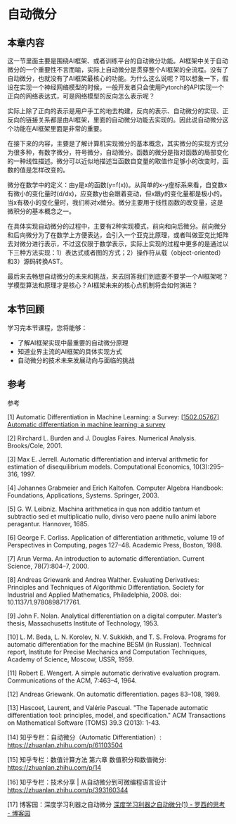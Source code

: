 <!--适用于[License](https://github.com/chenzomi12/DeepLearningSystem/blob/main/LICENSE)版权许可-->

# 自动微分

## 本章内容

这一节里面主要是围绕AI框架、或者训练平台的自动微分功能。AI框架中关于自动微分的一个重要性不言而喻，实际上自动微分是贯穿整个AI框架的全流程。没有了自动微分，也就没有了AI框架最核心的功能。为什么这么说呢？可以想象一下，假设在实现一个神经网络模型的时候，一般开发者只会使用Pytorch的API实现一个正向的网络表达式，可是网络模型的反向怎么表示呢？

实际上除了正向的表示是用户手工的地去构建，反向的表示、自动微分的实现、正反向的链接关系都是由AI框架，里面的自动微分功能去实现的。因此说自动微分这个功能在AI框架里面是非常的重要。

在接下来的内容，主要是了解计算机实现微分的基本概念，其实微分的实现方式分为很多种，有数字微分，符号微分，自动微分。函数的微分是指对函数的局部变化的一种线性描述。微分可以近似地描述当函数自变量的取值作足够小的改变时，函数的值是怎样改变的。

微分在数学中的定义：由y是x的函数(y=f(x))。从简单的x-y座标系来看，自变数x有微小的变化量时(d/dx)，应变数y也会跟着变动，但x跟y的变化量都是极小的。当x有极小的变化量时，我们称对x微分。微分主要用于线性函数的改变量，这是微积分的基本概念之一。 

在具体实现自动微分的过程中，主要有2种实现模式，前向和向后微分。前向微分和后向微分为了在数学上方便表达，会引入一个亚克比原理，或者叫做亚克比矩阵
去对微分进行表示，不过这仅限于数学表示，实际上实现的过程中更多的是通过以下三种方法实现：1）表达式或者图的方式；2）操作符从载（object-oriented）和3）源码转换AST。

最后来去畅想自动微分的未来和挑战，来去回答我们到底要不要学一个AI框架呢？学模型算法和原理才是核心？AI框架未来的核心点机制将会如何演进？

## 本节回顾

学习完本节课程，您将能够：

- 了解AI框架实现中最重要的自动微分原理
- 知道业界主流的AI框架的具体实现方式
- 自动微分的技术未来发展动向与面临的挑战

## 参考

参考

[1] Automatic Differentiation in Machine Learning: a Survey: [[1502.05767] Automatic differentiation in machine learning: a survey](https://arxiv.org/abs/1502.05767)

[2] Rirchard L. Burden and J. Douglas Faires. Numerical Analysis. Brooks/Cole, 2001.

[3] Max E. Jerrell. Automatic differentiation and interval arithmetic for estimation of disequilibrium models. Computational Economics, 10(3):295–316, 1997.

[4] Johannes Grabmeier and Erich Kaltofen. Computer Algebra Handbook: Foundations, Applications, Systems. Springer, 2003.

[5] G. W. Leibniz. Machina arithmetica in qua non additio tantum et subtractio sed et multiplicatio nullo, diviso vero paene nullo animi labore peragantur. Hannover, 1685.

[6] George F. Corliss. Application of differentiation arithmetic, volume 19 of Perspectives in Computing, pages 127–48. Academic Press, Boston, 1988.

[7] Arun Verma. An introduction to automatic differentiation. Current Science, 78(7):804–7, 2000.

[8] Andreas Griewank and Andrea Walther. Evaluating Derivatives: Principles and Techniques of Algorithmic Differentiation. Society for Industrial and Applied Mathematics, Philadelphia, 2008. doi: 10.1137/1.9780898717761.

[9] John F. Nolan. Analytical differentiation on a digital computer. Master’s thesis, Massachusetts Institute of Technology, 1953.

[10] L. M. Beda, L. N. Korolev, N. V. Sukkikh, and T. S. Frolova. Programs for automatic differentiation for the machine BESM (in Russian). Technical report, Institute for Precise Mechanics and Computation Techniques, Academy of Science, Moscow, USSR, 1959.

[11] Robert E. Wengert. A simple automatic derivative evaluation program. Communications of the ACM, 7:463–4, 1964.

[12] Andreas Griewank. On automatic differentiation. pages 83–108, 1989.

[13] Hascoet, Laurent, and Valérie Pascual. "The Tapenade automatic differentiation tool: principles, model, and specification." ACM Transactions on Mathematical Software (TOMS) 39.3 (2013): 1-43.

[14] 知乎专栏：自动微分（Automatic Differentiation）: https://zhuanlan.zhihu.com/p/61103504

[15] 知乎专栏：数值计算方法 第六章 数值积分和数值微分: https://zhuanlan.zhihu.com/p/14

[16] 知乎专栏：技术分享 | 从自动微分到可微编程语言设计 https://zhuanlan.zhihu.com/p/393160344

[17] 博客园：深度学习利器之自动微分 [深度学习利器之自动微分(1) - 罗西的思考 - 博客园](https://www.cnblogs.com/rossiXYZ/p/15395742.html)